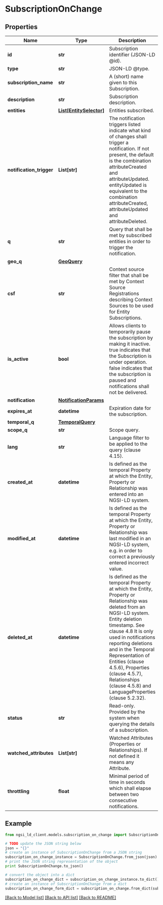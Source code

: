 # SubscriptionOnChange


## Properties

Name | Type | Description | Notes
------------ | ------------- | ------------- | -------------
**id** | **str** | Subscription identifier (JSON-LD @id).  | [optional] 
**type** | **str** | JSON-LD @type.  | [optional] 
**subscription_name** | **str** | A (short) name given to this Subscription.  | [optional] 
**description** | **str** | Subscription description.  | [optional] 
**entities** | [**List[EntitySelector]**](EntitySelector.md) | Entities subscribed.  | [optional] 
**notification_trigger** | **List[str]** | The notification triggers listed indicate what kind of changes shall trigger a notification. If not present, the default is the combination attributeCreated and attributeUpdated. entityUpdated is equivalent to the combination attributeCreated, attributeUpdated and attributeDeleted.  | [optional] 
**q** | **str** | Query that shall be met by subscribed entities in order to trigger the notification.  | [optional] 
**geo_q** | [**GeoQuery**](GeoQuery.md) |  | [optional] 
**csf** | **str** | Context source filter that shall be met by Context Source Registrations describing Context Sources to be used for Entity Subscriptions.  | [optional] 
**is_active** | **bool** | Allows clients to temporarily pause the subscription by making it inactive. true indicates that the Subscription is under operation. false indicates that the subscription is paused and notifications shall not be delivered.  | [optional] 
**notification** | [**NotificationParams**](NotificationParams.md) |  | [optional] 
**expires_at** | **datetime** | Expiration date for the subscription.  | [optional] 
**temporal_q** | [**TemporalQuery**](TemporalQuery.md) |  | [optional] 
**scope_q** | **str** | Scope query.  | [optional] 
**lang** | **str** | Language filter to be applied to the query (clause 4.15).  | [optional] 
**created_at** | **datetime** | Is defined as the temporal Property at which the Entity, Property or Relationship was entered into an NGSI-LD system.  | [optional] [readonly] 
**modified_at** | **datetime** | Is defined as the temporal Property at which the Entity, Property or Relationship was last modified in an NGSI-LD system, e.g. in order to correct a previously entered incorrect value.  | [optional] [readonly] 
**deleted_at** | **datetime** | Is defined as the temporal Property at which the Entity, Property or Relationship was deleted from an NGSI-LD system.  Entity deletion timestamp. See clause 4.8 It is only used in notifications reporting deletions and in the Temporal Representation of Entities (clause 4.5.6), Properties (clause 4.5.7), Relationships (clause 4.5.8) and LanguageProperties (clause 5.2.32).  | [optional] [readonly] 
**status** | **str** | Read-only. Provided by the system when querying the details of a subscription.  | [optional] [readonly] 
**watched_attributes** | **List[str]** | Watched Attributes (Properties or Relationships). If not defined it means any Attribute.  | [optional] 
**throttling** | **float** | Minimal period of time in seconds which shall elapse between two consecutive notifications.  | [optional] 

## Example

```python
from ngsi_ld_client.models.subscription_on_change import SubscriptionOnChange

# TODO update the JSON string below
json = "{}"
# create an instance of SubscriptionOnChange from a JSON string
subscription_on_change_instance = SubscriptionOnChange.from_json(json)
# print the JSON string representation of the object
print SubscriptionOnChange.to_json()

# convert the object into a dict
subscription_on_change_dict = subscription_on_change_instance.to_dict()
# create an instance of SubscriptionOnChange from a dict
subscription_on_change_form_dict = subscription_on_change.from_dict(subscription_on_change_dict)
```
[[Back to Model list]](../README.md#documentation-for-models) [[Back to API list]](../README.md#documentation-for-api-endpoints) [[Back to README]](../README.md)


